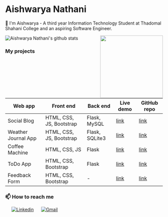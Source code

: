 # Aishwarya Nathani

👋 I'm Aishwarya - A third year Information Technology Student at Thadomal Shahani College
and an aspiring Software Engineer.

<img align='right' src='https://user-images.githubusercontent.com/5713670/87202985-820dcb80-c2b6-11ea-9f56-7ec461c497c3.gif' width='200"'>

![Aishwarya Nathani's github stats](https://github-readme-stats.vercel.app/api?username=aishux&show_icons=true&count_private=false&hide=stars,issues)

### My projects

Web app | Front end | Back end | Live demo | GitHub repo
------- | --------- | -------- | --------- | -----------
Social Blog | HTML, CSS, JS, Bootstrap | Flask, MySQL | [link](https://blogbyflask.pythonanywhere.com/) | [link](https://github.com/aishux/SocialBlog)
Weather Journal App| HTML, CSS, JS, Bootstrap | Flask, SQLite3 | [link](#) | [link](#)
Coffee Machine | HTML, CSS, JS | Flask | [link](https://coffeemachine.pythonanywhere.com/) | [link](https://github.com/aishux/CoffeeMachine)
ToDo App | HTML, CSS, Bootstrap | Flask | [link](https://dailytodo.pythonanywhere.com/) | [link](https://github.com/aishux/ToDoApp)
Feedback Form| HTML, CSS, Bootstrap | - | [link](-) | [link](https://github.com/aishux/FeedbackForm)


###  📫 How to reach me 

&nbsp;&nbsp;&nbsp;&nbsp;
[![Linkedin](https://img.shields.io/badge/linkedin-%230077B5.svg?&style=for-the-badge&logo=linkedin&logoColor=white)](https://www.linkedin.com/in/aishwarya-nathani/) &nbsp;&nbsp;&nbsp;&nbsp;
[![Gmail](https://img.shields.io/badge/gmail-D14836?&style=for-the-badge&logo=gmail&logoColor=white)](mailto:aishux07@gmail.com)
